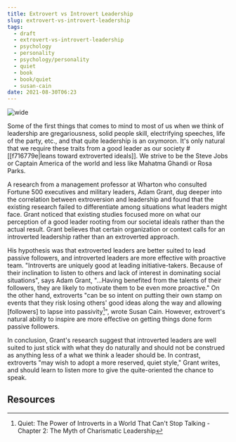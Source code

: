 ```yaml
---
title: Extrovert vs Introvert Leadership
slug: extrovert-vs-introvert-leadership
tags:
  - draft
  - extrovert-vs-introvert-leadership
  - psychology
  - personality
  - psychology/personality
  - quiet
  - book
  - book/quiet
  - susan-cain
date: 2021-08-30T06:23
---
```


![wide](https://www.stockvault.net/data/2018/08/02/253555/preview16.jpg "image from Stockvault (cc)")

Some of the first things that comes to mind to most of us when we think of
leadership are gregariousness, solid people skill, electrifying speeches, life
of the party, etc., and that quite leadership is an oxymoron. It's only natural
that we require these traits from a good leader as our society
#[[f716779e|leans toward extroverted ideals]]. We strive to be the Steve Jobs or
Captain America of the world and less like Mahatma Ghandi or Rosa Parks.

A research from a management professor at Wharton who consulted Fortune 500
executives and military leaders, Adam Grant, dug deeper into the correlation
between extroversion and leadership and found that the existing research failed
to differentiate among situations what leaders might face. Grant noticed that
existing studies focused more on what our perception of a good leader rooting
from our societal ideals rather than the actual result. Grant believes that
certain organization or context calls for an introverted leadership rather than
an extroverted approach.

His hypothesis was that extroverted leaders are better suited to lead passive
followers, and introverted leaders are more effective with proactive team.
"Introverts are uniquely good at leading initiative-takers. Because of their
inclination to listen to others and lack of interest in dominating social
situations", says Adam Grant, "...Having benefited from the talents of their
followers, they are likely to motivate them to be even more proactive." On the
other hand, extroverts "can be so intent on putting their own stamp on events
that they risk losing others' good ideas along the way and allowing [followers]
to lapse into passivity[^1]", wrote Susan Cain. However, extrovert's natural
ability to inspire are more effective on getting things done form passive
followers.

In conclusion, Grant's research suggest that introverted leaders are well suited
to just stick with what they do naturally and should not be construed as
anything less of a what we think a leader should be. In contrast, extroverts
"may wish to adopt a more reserved, quiet style," Grant writes, and should learn
to listen more to give the quite-oriented the chance to speak.


## Resources

[^1]: Quiet: The Power of Introverts in a World That Can't Stop Talking - Chapter 2: The Myth of Charismatic Leadership
